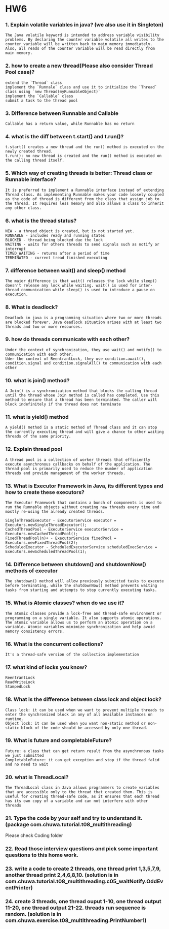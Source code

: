 # HW6
### 1. Explain volatile variables in java? (we also use it in Singleton)
```
The Java volatile keyword is intended to address variable visibility problems. By declaring the counter variable volatile all writes to the counter variable will be written back to main memory immediately. Also, all reads of the counter variable will be read directly from main memory.
```

### 2. how to create a new thread(Please also consider Thread Pool case)?
```
extend the `Thread` class
implement the `Runnale` class and use it to initialize the `Thread` class using `new Thread(myRunnableObject)`
implement the `Callable` class
submit a task to the thread pool
```

### 3. Difference between Runnable and Callable
```
Callable has a return value, while Runnable has no return
```

### 4. what is the diff between t.start() and t.run()?
```
t.start() creates a new thread and the run() method is executed on the newly created thread.
t.run(): no new thread is created and the run() method is executed on the calling thread itself.
```

### 5. Which way of creating threads is better: Thread class or Runnable interface?
```
It is preferred to implement a Runnable interface instead of extending Thread class. As implementing Runnable makes your code loosely coupled as the code of thread is different from the class that assign job to the thread. It requires less memory and also allows a class to inherit any other class.
```

### 6. what is the thread status?
```
NEW - a thread object is created, but is not started yet.
RUNNABLE - includes ready and running states
BLOCKED - thread being blocked due the lock
WAITING - waits for others threads to send signals such as notify or interrupt
TIMED_WAITING - returns after a period of time
TERMINATED - current tread finished executing
```

### 7. difference between wait() and sleep() method
```
The major difference is that wait() releases the lock while sleep() doesn't release any lock while waiting. wait() is used for inter-thread communication while sleep() is used to introduce a pause on execution.
```

### 8. What is deadlock?
```
Deadlock in java is a programming situation where two or more threads are blocked forever. Java deadlock situation arises with at least two threads and two or more resources.
```

### 9. how do threads communicate with each other?
```
Under the context of synchronization, they use wait() and notify() to communication with each other;
Uder the context of ReentrantLock, they use condition.await(), condition.signal and condition.signalAll() to communication with each other
```

### 10. what is join() method?
```
A Join() is a synchronization method that blocks the calling thread until the thread whose Join method is called has completed. Use this method to ensure that a thread has been terminated. The caller will block indefinitely if the thread does not terminate
```

### 11. what is yield() method
```
A yield() method is a static method of Thread class and it can stop the currently executing thread and will give a chance to other waiting threads of the same priority.
```

### 12. Explain thread pool
```
A thread pool is a collection of worker threads that efficiently execute asynchronous callbacks on behalf of the application. The thread pool is primarily used to reduce the number of application threads and provide management of the worker threads.
```

### 13. What is Executor Framework in Java, its different types and how to create these executors?
```
The Executor Framework that contains a bunch of components is used to run the Runnable objects without creating new threads every time and mostly re-using the already created threads.

SingleThreadExecutor - ExecutorService executor = Executors.newSingleThreadExecutor();
CachedThreadPool - ExecutorService executorService = Executors.newCachedThreadPool();
FixedThreadPool(n)+ - ExecutorService fixedPool = Executors.newFixedThreadPool(2);
ScheduledExecutor - ScheduledExecutorService scheduledExecService = Executors.newScheduledThreadPool(1);
```

### 14. Difference between shutdown() and shutdownNow() methods of executor
```
The shutdown() method will allow previously submitted tasks to execute before terminating, while the shutdownNow() method prevents waiting tasks from starting and attempts to stop currently executing tasks.
```

### 15. What is Atomic classes? when do we use it?
```
The atomic classes provide a lock-free and thread-safe environment or programming on a single variable. It also supports atomic operations.
The atomic variable allows us to perform an atomic operation on a variable. Atomic variables minimize synchronization and help avoid memory consistency errors.
```

### 16. What is the concurrent collections?
```
It's a thread-safe version of the collection implementation
```

### 17. what kind of locks you know?
```
ReentrantLock
ReadWriteLock
StampedLock
```

### 18. What is the difference between class lock and object lock?
```
Class lock: it can be used when we want to prevent multiple threads to enter the synchronized block in any of all available instances on runtime.
Object lock: it can be used when you want non-static method or non-static block of the code should be accessed by only one thread.
```

### 19. What is future and completableFuture?
```
Future: a class that can get return result from the asynchronous tasks we just submitted
CompletableFuture: it can get exception and stop if the thread falid and no need to wait
```

### 20. what is ThreadLocal?
```
The ThreadLocal class in Java allows programmers to create variables that are accessible only to the thread that created them. This is useful for creating thread-safe code, as it ensures that each thread has its own copy of a variable and can not interfere with other threads
```

### 21. Type the code by your self and try to understand it. (package com.chuwa.tutorial.t08_multithreading)
Please check Coding folder

### 22. Read those interview questions and pick some important questions to this home work.

### 23. write a code to create 2 threads, one thread print 1,3,5,7,9, another thread print 2,4,6,8,10. (solution is in com.chuwa.tutorial.t08_multithreading.c05_waitNotify.OddEventPrinter)

### 24. create 3 threads, one thread ouput 1-10, one thread output 11-20, one thread output 21-22. threads run sequence is random. (solution is in com.chuwa.exercise.t08_multithreading.PrintNumber1)















